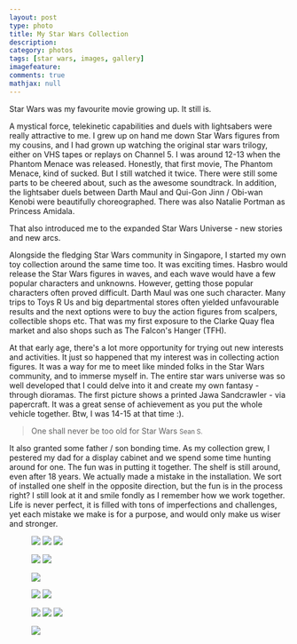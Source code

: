 ```yaml
---
layout: post
type: photo
title: My Star Wars Collection
description:
category: photos
tags: [star wars, images, gallery]
imagefeature: 
comments: true
mathjax: null
---
```

Star Wars was my favourite movie growing up. It still is. 

A mystical force, telekinetic capabilities and duels with lightsabers were really attractive to me. I grew up on hand me down Star Wars figures from my cousins, and I had grown up watching the original star wars trilogy, either on VHS tapes or replays on Channel 5. I was around 12-13 when the Phantom Menace was released. Honestly, that first movie, The Phantom Menace, kind of sucked. But I still watched it twice. There were still some parts to be cheered about, such as the awesome soundtrack. In addition, the lightsaber duels between Darth Maul and Qui-Gon Jinn / Obi-wan Kenobi were beautifully choreographed. There was also Natalie Portman as Princess Amidala. 

That also introduced me to the expanded Star Wars Universe - new stories and new arcs.  

Alongside the fledging Star Wars community in Singapore, I started my own toy collection around the same time too. It was exciting times. Hasbro would release the Star Wars figures in waves, and each wave would have a few popular characters and unknowns. However, getting those popular characters often proved difficult. Darth Maul was one such character. Many trips to Toys R Us and big departmental stores often yielded unfavourable results and the next options were to buy the action figures from scalpers, collectible shops etc. That was my first exposure to the Clarke Quay flea market and also shops such as The Falcon's Hanger (TFH).

At that early age, there's a lot more opportunity for trying out new interests and activities. It just so happened that my interest was in collecting action figures. It was a way for me to meet like minded folks in the Star Wars community, and to immerse myself in. The entire star wars universe was so well developed that I could delve into it and create my own fantasy - through dioramas. The first picture shows a printed Jawa Sandcrawler - via papercraft. It was a great sense of achievement as you put the whole vehicle together. Btw, I was 14-15 at that time :).

> One shall never be too old for Star Wars
> <small>Sean S.</small>

It also granted some father / son bonding time. As my collection grew, I pestered my dad for a display cabinet and we spend some time hunting around for one. The fun was in putting it together. The shelf is still around, even after 18 years. We actually made a mistake in the installation. We sort of installed one shelf in the opposite direction, but the fun is in the process right? I still look at it and smile fondly as I remember how we work together. Life is never perfect, it is filled with tons of imperfections and challenges, yet each mistake we make is for a purpose, and would only make us wiser and stronger. 

<figure class="third">
	<a href="https://lh5.googleusercontent.com/-IPP7ZY000WU/UA1zKdebI_I/AAAAAAAAKd4/B75h0TZczAA/w2048-no/weee%2B016.jpg"><img src="https://lh5.googleusercontent.com/-IPP7ZY000WU/UA1zKdebI_I/AAAAAAAAKd4/B75h0TZczAA/w600-no/weee%2B016.jpg"></a>
	<a href="https://lh6.googleusercontent.com/-q-U24qTM648/UA1zb4yAoVI/AAAAAAAA5jQ/p-TqcdCKlSQ/w2048-no/weee%2B023.jpg"><img src="https://lh6.googleusercontent.com/-q-U24qTM648/UA1zb4yAoVI/AAAAAAAA5jQ/p-TqcdCKlSQ/w600-no/weee%2B023.jpg"></a>
	<a href="http://1.bp.blogspot.com/_m5e8Pqc8k3c/RbN_18sgUJI/AAAAAAAAACI/CV0eYTjNpBQ/s1600/weee+048.jpg"><img src="http://1.bp.blogspot.com/_m5e8Pqc8k3c/RbN_18sgUJI/AAAAAAAAACI/CV0eYTjNpBQ/s600/weee+048.jpg"></a>
</figure>
<figure class="half">
	<a href="http://3.bp.blogspot.com/_m5e8Pqc8k3c/RbOBYcsgULI/AAAAAAAAACY/9wE_3GSuKHs/s1600/weee+024.jpg"><img src="http://3.bp.blogspot.com/_m5e8Pqc8k3c/RbOBYcsgULI/AAAAAAAAACY/9wE_3GSuKHs/s600/weee+024.jpg"></a>
	<a href="http://4.bp.blogspot.com/_m5e8Pqc8k3c/RbOCxssgUMI/AAAAAAAAACg/tHV1AxaCddI/s1600/weee+034.jpg"><img src="http://4.bp.blogspot.com/_m5e8Pqc8k3c/RbOCxssgUMI/AAAAAAAAACg/tHV1AxaCddI/s600/weee+034.jpg"></a>
</figure>
<figure>
	<a href="http://4.bp.blogspot.com/_m5e8Pqc8k3c/RbOGtssgUQI/AAAAAAAAADQ/SoRZGGH7664/s1600/weee+036.jpg"><img src="http://4.bp.blogspot.com/_m5e8Pqc8k3c/RbOGtssgUQI/AAAAAAAAADQ/SoRZGGH7664/s600/weee+036.jpg"></a>
</figure>
<figure class="half">
	<a href="http://1.bp.blogspot.com/_m5e8Pqc8k3c/RbOEX8sgUOI/AAAAAAAAADA/wE1_xxL_psw/s1600/weee+020.jpg"><img src="http://1.bp.blogspot.com/_m5e8Pqc8k3c/RbOEX8sgUOI/AAAAAAAAADA/wE1_xxL_psw/s600/weee+020.jpg"></a>
	<a href="http://2.bp.blogspot.com/_m5e8Pqc8k3c/RbODwMsgUNI/AAAAAAAAAC4/3M38f10-6iY/s1600/weee+039.jpg"><img src="http://2.bp.blogspot.com/_m5e8Pqc8k3c/RbODwMsgUNI/AAAAAAAAAC4/3M38f10-6iY/s600/weee+039.jpg"></a>
</figure>
<figure class="third">
	<a href="http://3.bp.blogspot.com/_m5e8Pqc8k3c/RbOKvcsgUUI/AAAAAAAAAEA/Xp1CzngMO6A/s1600/weee+051.jpg"><img src="http://3.bp.blogspot.com/_m5e8Pqc8k3c/RbOKvcsgUUI/AAAAAAAAAEA/Xp1CzngMO6A/s600/weee+051.jpg"></a>
	<a href="http://4.bp.blogspot.com/_m5e8Pqc8k3c/RbOKEssgUTI/AAAAAAAAAD4/i7b_7hKwGdQ/s1600/weee+043.jpg"><img src="http://4.bp.blogspot.com/_m5e8Pqc8k3c/RbOKEssgUTI/AAAAAAAAAD4/i7b_7hKwGdQ/s600/weee+043.jpg"></a>
	<a href="http://4.bp.blogspot.com/_m5e8Pqc8k3c/RbOJYssgUSI/AAAAAAAAADw/UlBvPvY5U8I/s1600/weee+055.jpg"><img src="http://4.bp.blogspot.com/_m5e8Pqc8k3c/RbOJYssgUSI/AAAAAAAAADw/UlBvPvY5U8I/s600/weee+055.jpg"></a>
</figure>
<figure>
	<a href="http://3.bp.blogspot.com/_m5e8Pqc8k3c/RbOItcsgURI/AAAAAAAAADo/BLMtKWaPvpE/s1600/weee+047.jpg"><img src="http://3.bp.blogspot.com/_m5e8Pqc8k3c/RbOItcsgURI/AAAAAAAAADo/BLMtKWaPvpE/s600/weee+047.jpg"></a>
</figure>
